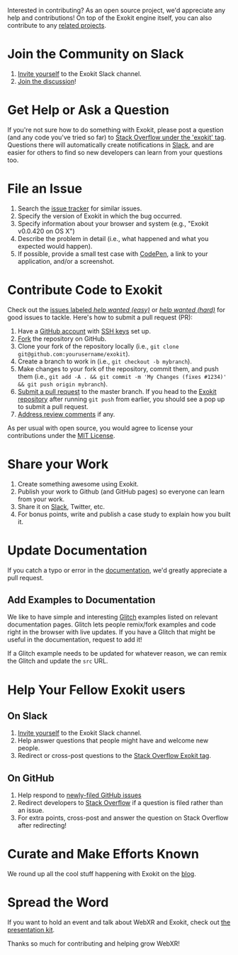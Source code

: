 [slack]: https://exokit.slack.com/join/shared_invite/enQtNDI3NjcxNzYwMDIxLWU2NmFmOTEzMzk4NWNiYjRhMjVkYzcyNjg5YjUyMzZkYWM1ZGI4M2IwYWZiMjNlMTJjMDlkM2U3Y2JiNTc2M2Q
[stackoverflow]: http://stackoverflow.com/questions/tagged/exokit

Interested in contributing? As an open source project, we'd appreciate any help
and contributions! On top of the Exokit engine itself, you can also
contribute to any [related projects](https://github.com/exokitxr).


# Join the Community on Slack

1. [Invite yourself][slack] to the Exokit Slack channel.
2. [Join the discussion](https://exokit.slack.com)!

# Get Help or Ask a Question

If you're not sure how to do something with Exokit, please post a question
(and any code you've tried so far) to [Stack Overflow under the 'exokit'
tag][stackoverflow]. Questions there will automatically create notifications in
[Slack][slack], and are easier for others to find so new developers can learn
from your questions too.

# File an Issue

1. Search the [issue tracker](https://github.com/exokitxr/exokit/issues) for similar issues.
2. Specify the version of Exokit in which the bug occurred.
3. Specify information about your browser and system (e.g., "Exokit v0.0.420 on OS X")
4. Describe the problem in detail (i.e., what happened and what you expected would happen).
5. If possible, provide a small test case with [CodePen](http://codepen.io), a link to your application, and/or a screenshot.

# Contribute Code to Exokit

[exokit]: https://github.com/exokitxr/exokit/
[easy]: https://github.com/exokitxr/exokit/issues?q=is%3Aopen+is%3Aissue+label%3Aeasy
[hard]: https://github.com/exokitxr/exokit/issues?q=is%3Aopen+is%3Aissue+label%3Ahard
[pr]: https://www.digitalocean.com/community/tutorials/how-to-create-a-pull-request-on-github
[ssh]: https://help.github.com/articles/generating-a-new-ssh-key-and-adding-it-to-the-ssh-agent/

Check out the [issues labeled *help wanted (easy)*][easy] or [*help wanted
(hard)*][hard] for good issues to tackle. Here's how to submit a pull request (PR):

1. Have a [GitHub account](https://github.com/join) with [SSH keys][ssh] set up.
2. [Fork](https://github.com/exokitxr/exokit/fork) the repository on GitHub.
3. Clone your fork of the repository locally (i.e., `git clone git@github.com:yourusername/exokit`).
4. Create a branch to work in (i.e., `git checkout -b mybranch`).
5. Make changes to your fork of the repository, commit them, and push them (i.e., `git add -A . && git commit -m 'My Changes (fixes #1234)' && git push origin mybranch`).
6. [Submit a pull request][pr] to the master branch. If you head to the [Exokit repository][exokit] after running `git push` from earlier, you should see a pop up to submit a pull request.
7. [Address review comments](http://stackoverflow.com/questions/9790448/how-to-update-a-pull-request) if any.

As per usual with open source, you would agree to license your contributions
under the [MIT License](LICENSE).

# Share your Work

1. Create something awesome using Exokit.
2. Publish your work to Github (and GitHub pages) so everyone can learn from your work.
3. Share it on [Slack](https://exokit.slack.com), Twitter, etc.
4. For bonus points, write and publish a case study to explain how you built it.

# Update Documentation

If you catch a typo or error in the [documentation](https://github.com/exokitxr/webmr-docs), we'd greatly appreciate a
pull request.



## Add Examples to Documentation

We like to have simple and interesting [Glitch](https://glitch.com/~exokit)
examples listed on relevant documentation pages. Glitch lets people remix/fork
examples and code right in the browser with live updates. If you have a Glitch
that might be useful in the documentation, request to add it!

If a Glitch example needs to be updated for whatever reason, we can remix the
Glitch and update the `src` URL.

# Help Your Fellow Exokit users

## On Slack

1. [Invite yourself][slack] to the Exokit Slack channel.
2. Help answer questions that people might have and welcome new people.
3. Redirect or cross-post questions to the [Stack Overflow Exokit tag][stackoverflow].

## On GitHub

1. Help respond to [newly-filed GitHub issues](https://github.com/exokitxr/exokit/issues)
2. Redirect developers to [Stack Overflow][stackoverflow] if a question is filed rather than an issue.
3. For extra points, cross-post and answer the question on Stack Overflow after redirecting!

# Curate and Make Efforts Known

We round up all the cool stuff happening with Exokit on the [blog](https://exokit.org/blog).

# Spread the Word

If you want to hold an event and talk about WebXR and Exokit, check out [the
presentation kit](https://github.com/exokitxr/exokit-presentation-kit).

Thanks so much for contributing and helping grow WebXR!
